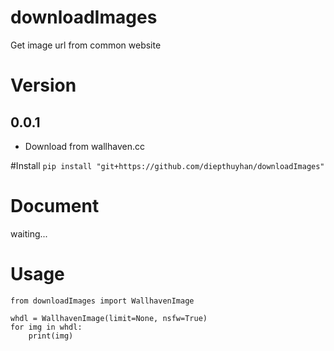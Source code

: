 # downloadImages
Get image url from common website

# Version
## 0.0.1
- Download from wallhaven.cc

#Install
`pip install "git+https://github.com/diepthuyhan/downloadImages"`

# Document
waiting...

# Usage

```
from downloadImages import WallhavenImage

whdl = WallhavenImage(limit=None, nsfw=True)
for img in whdl:
    print(img)
```
